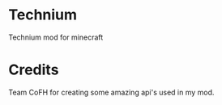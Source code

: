 Technium
========

Technium mod for minecraft


Credits
========
Team CoFH for creating some amazing api's used in my mod.
